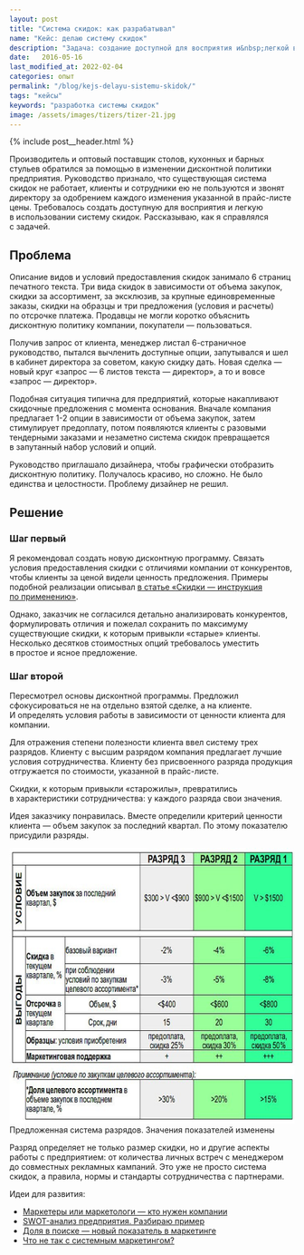 ```yaml
---
layout: post
title: "Система скидок: как разрабатывал"
name: "Кейс: делаю систему скидок"
description: "Задача: создание доступной для восприятия и&nbsp;легкой в&nbsp;использовании системы скидок. Дано: десятки стоимостных опций. Как решал&nbsp;— в&nbsp;статье."
date:   2016-05-16
last_modified_at: 2022-02-04
categories: опыт
permalink: "/blog/kejs-delayu-sistemu-skidok/"
tags: "кейсы"
keywords: "разработка системы скидок"
image: /assets/images/tizers/tizer-21.jpg
---
```


{% include post__header.html %}
<p>Производитель и&nbsp;оптовый поставщик столов, кухонных и&nbsp;барных стульев обратился за&nbsp;помощью в&nbsp;изменении дисконтной политики предприятия. Руководство признало, что существующая система скидок не&nbsp;работает, клиенты и&nbsp;сотрудники ею&nbsp;не&nbsp;пользуются и&nbsp;звонят директору за&nbsp;одобрением каждого изменения указанной в&nbsp;прайс-листе цены. Требовалось создать доступную для восприятия и&nbsp;легкую в&nbsp;использовании систему скидок. Рассказываю, как я&nbsp;справлялся с&nbsp;задачей.</p>

<section class="row-gap--m">
<h2 class="section__title h1 bold">Проблема</h2>
<p>Описание видов и&nbsp;условий предоставления скидок занимало 6&nbsp;страниц печатного текста. Три вида скидок в&nbsp;зависимости от&nbsp;объема закупок, скидки за&nbsp;ассортимент, за&nbsp;эксклюзив, за&nbsp;крупные единовременные заказы, скидки на&nbsp;образцы и&nbsp;три предложения (условия и&nbsp;расчеты) по&nbsp;отсрочке платежа. Продавцы не&nbsp;могли коротко объяснить дисконтную политику компании, покупатели&nbsp;— пользоваться.</p>
<p>Получив запрос от&nbsp;клиента, менеджер листал <span class="noperenos">6-страничное</span> руководство, пытался вычленить доступные опции, запутывался и&nbsp;шел в&nbsp;кабинет директора за&nbsp;советом, какую скидку дать. Новая сделка&nbsp;— новый круг «запрос&nbsp;— 6&nbsp;листов текста&nbsp;— директор», а&nbsp;то&nbsp;и&nbsp;вовсе «запрос&nbsp;— директор».</p>
<p>Подобная ситуация типична для предприятий, которые накапливают скидочные предложения с&nbsp;момента основания. Вначале компания предлагает <span class="noperenos">1-2</span> опции в&nbsp;зависимости от&nbsp;объема закупок, затем стимулирует предоплату, потом появляются клиенты с&nbsp;разовыми тендерными заказами и&nbsp;незаметно система скидок превращается в&nbsp;запутанный набор условий и&nbsp;опций.</p>
<p>Руководство приглашало дизайнера, чтобы графически отобразить дисконтную политику. Получалось красиво, но&nbsp;сложно. Не&nbsp;было единства и&nbsp;целостности. Проблему дизайнер не&nbsp;решил.</p>
</section>
<section class="row-gap--m">
<h2 class="section__title h1 bold">Решение</h2>

<section class="row-gap--m">
<h3 class="h2 bold mb-m">Шаг первый</h3>
<p> Я&nbsp;рекомендовал создать новую дисконтную программу. Связать условия предоставления скидки с&nbsp;отличиями компании от&nbsp;конкурентов, чтобы клиенты за&nbsp;ценой видели ценность предложения. Примеры подобной реализации описывал <a class="link"  href="/blog/skidki-instrukciya-po-primeneniyu/" title="Как снижать цену правильно">в&nbsp;статье «Скидки&nbsp;— инструкция по&nbsp;применению»</a>.
</p>
<p>Однако, заказчик не&nbsp;согласился детально анализировать конкурентов, формулировать отличия и&nbsp;пожелал сохранить по&nbsp;максимуму существующие скидки, к&nbsp;которым привыкли «старые» клиенты. Несколько десятков стоимостных опций требовалось уместить в&nbsp;простое и&nbsp;ясное предложение.</p>
</section>
<section class="row-gap--m">
<h3 class="h2 bold mt-m mb-m">Шаг второй</h3>
 <p>Пересмотрел основы дисконтной программы. Предложил сфокусироваться не&nbsp;на&nbsp;отдельно взятой сделке, а&nbsp;на&nbsp;клиенте. И&nbsp;определять условия работы в&nbsp;зависимости от&nbsp;ценности клиента для компании.
</p>
<p>Для отражения степени полезности клиента ввел систему трех разрядов. Клиенту с&nbsp;высшим разрядом компания предлагает лучшие условия сотрудничества. Клиенту без присвоенного разряда продукция отгружается по&nbsp;стоимости, указанной в&nbsp;прайс-листе.</p>
<p>Скидки, к&nbsp;которым привыкли «старожилы», превратились в&nbsp;характеристики сотрудничества: у&nbsp;каждого разряда свои значения.</p>
<p>Идея заказчику понравилась. Вместе определили критерий ценности клиента&nbsp;— объем закупок за&nbsp;последний квартал. По&nbsp;этому показателю присудили разряды.</p>

<div itemprop="image" itemscope itemtype="https://schema.org/ImageObject">
<link itemprop="url" href="/assets/images/blog/kejs-delayu-sistemu-skidok/sav.jpg">
<picture>
  <source srcset="/assets/images/blog/kejs-delayu-sistemu-skidok/sav.avif" type="image/avif">
  <source srcset="/assets/images/blog/kejs-delayu-sistemu-skidok/sav.webp" type="image/webp">
  <img loading="lazy" decoding="async"  src="/assets/images/blog/kejs-delayu-sistemu-skidok/sav.jpg" alt="Система скидок." class="image" width="695" height="486" itemprop="contentUrl" />
    </picture>
<div class="figcaption">Предложенная система разрядов. Значения показателей изменены</div>
</div>

<p>Разряд определяет не&nbsp;только размер скидки, но&nbsp;и&nbsp;другие аспекты работы с&nbsp;предприятием: от&nbsp;количества личных встреч с&nbsp;менеджером до&nbsp;совместных рекламных кампаний. Это уже не&nbsp;просто система скидок, а&nbsp;правила, нормы и&nbsp;стандарты сотрудничества с&nbsp;партнерами.</p>
</section>
</section>

<p class="mb-m mt-m"> Идеи для развития:</p>
<ul class="addictive-spacing">
<li class="list-li">
  <a href="/blog/marketers/" class="link"> Маркетеры или маркетологи&nbsp;&mdash; кто нужен компании</a>
</li>
<li class="list-li">
  <a href="/blog/primer-swot-analiza/" class="link"> SWOT-анализ предприятия. Разбираю пример</a>
</li>
<li class="list-li">
  <a href="/blog/share-of-searches/" class="link"> Доля в&nbsp;поиске&nbsp;&mdash; новый показатель в&nbsp;маркетинге</a>
</li>
<li class="list-li">
  <a href="/blog/system-marketing/" class="link"> Что&nbsp;не&nbsp;так с&nbsp;системным маркетингом?</a>
</li>
</ul>